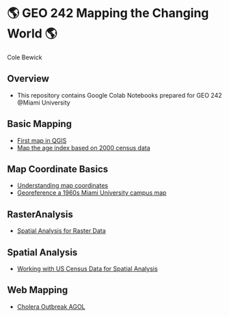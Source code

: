 # :earth_americas: GEO 242 Mapping the Changing World :earth_americas:

Cole Bewick

## Overview
- This repository contains Google Colab Notebooks prepared for GEO 242 @Miami University

## Basic Mapping

- [First map in QGIS](https://github.com/Colebeb/GIS-Project-Portfolio-GEO242/blob/main/BasicMapping/week_01_assignment_template.ipynb)
- [Map the age index based on 2000 census data](https://github.com/Colebeb/GIS-Project-Portfolio-GEO242/blob/main/BasicMapping/age-index-mapping.ipynb)

## Map Coordinate Basics

- [Understanding map coordinates](https://github.com/Colebeb/GIS-Project-Portfolio-GEO242/blob/main/MapCoordinateBasics/Copy_of_GEO242a_in_class_exercise_lat_lon_calc.ipynb)
- [Georeference a 1960s Miami University campus map](https://github.com/Colebeb/GIS-Project-Portfolio-GEO242/blob/main/MapCoordinateBasics/Georeferencing.ipynb)

## RasterAnalysis
- [Spatial Analysis for Raster Data](https://github.com/Colebeb/GIS-Project-Portfolio-GEO242/blob/main/RasterAnalysis/Spatial_Analysis_for_Raster_Data.ipynb)

## Spatial Analysis
- [Working with US Census Data for Spatial Analysis](https://github.com/Colebeb/GIS-Project-Portfolio-GEO242/blob/main/spatial_analysis/week_12_assignment_template.ipynb)

## Web Mapping
- [Cholera Outbreak AGOL](https://www.arcgis.com/apps/mapviewer/index.html?webmap=335df7a696eb42359a0cd1a33e607ba2)
